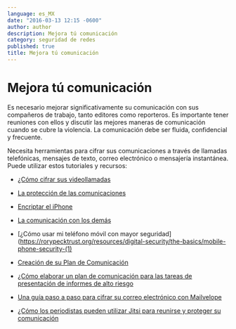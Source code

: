 ```yaml
---
language: es_MX
date: "2016-03-13 12:15 -0600"
author: author
description: Mejora tú comunicación
category: seguridad de redes
published: true
title: Mejora tú comunicación
---
```



# Mejora tú comunicación

Es necesario mejorar significativamente su comunicación con sus compañeros de trabajo, tanto editores como reporteros. Es importante tener reuniones con ellos y discutir las mejores maneras de comunicación cuando se cubre la violencia. La comunicación debe ser fluida, confidencial y frecuente.

Necesita herramientas para cifrar sus comunicaciones a través de llamadas telefónicas, mensajes de texto, correo electrónico o mensajería instantánea. Puede utilizar estos tutoriales y recursos:

- [¿Cómo cifrar sus videollamadas](http://www.slideshare.net/latinointx/jitsi-meet)

- [La protección de las comunicaciones](https://www.cpj.org/reports/2012/04/technology-security.php#comms)

- [Encriptar el iPhone](https://ssd.eff.org/en/module/how-encrypt-your-Iphone)

- [La comunicación con los demás](https://ssd.eff.org/en/module/communicating-others)

- [¿Cómo usar mi teléfono móvil con mayor seguridad](https://rorypecktrust.org/resources/digital-security/the-basics/mobile-phone-security-(1)

- [Creación de su Plan de Comunicación](https://rorypecktrust.org/resources/safety-and-security/risk-assessment/Creating-Your-Communications-Plan.aspx)

- [¿Cómo elaborar un plan de comunicación para las tareas de presentación de informes de alto riesgo](http://ijnet.org/en/blog/how-craft-communications-plan-high-risk-reporting-assignment)

- [Una guía paso a paso para cifrar su correo electrónico con Mailvelope](http://ijnet.org/en/blog/step-step-guide-encrypting-your-emails-mailvelope)

- [¿Cómo los periodistas pueden utilizar Jitsi para reunirse y proteger su comunicación](http://www.slideshare.net/latinointx/jitsi-meet)
